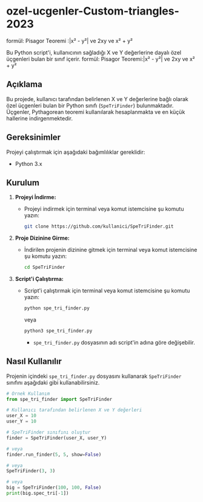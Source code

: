 # ozel-ucgenler-Custom-triangles-2023
formül: Pisagor Teoremi :|x² - y²| ve 2xy ve x² + y²

Bu Python script'i, kullanıcının sağladığı X ve Y değerlerine dayalı özel üçgenleri bulan bir sınıf içerir.
formül: Pisagor  Teoremi:|x² - y²| ve 2xy ve x² + y²

## Açıklama

Bu projede, kullanıcı tarafından belirlenen X ve Y değerlerine bağlı olarak özel üçgenleri bulan bir Python sınıfı (`SpeTriFinder`) bulunmaktadır. Üçgenler, Pythagorean teoremi kullanılarak hesaplanmakta ve en küçük hallerine indirgenmektedir.


## Gereksinimler

Projeyi çalıştırmak için aşağıdaki bağımlılıklar gereklidir:

- Python 3.x

## Kurulum

1. **Projeyi İndirme:**
   - Projeyi indirmek için terminal veya komut istemcisine şu komutu yazın:
     ```bash
     git clone https://github.com/kullanici/SpeTriFinder.git
     ```

2. **Proje Dizinine Girme:**
   - İndirilen projenin dizinine gitmek için terminal veya komut istemcisine şu komutu yazın:
     ```bash
     cd SpeTriFinder
     ```

3. **Script'i Çalıştırma:**
   - Script'i çalıştırmak için terminal veya komut istemcisine şu komutu yazın:
     ```bash
     python spe_tri_finder.py
     ```
     veya
     ```bash
     python3 spe_tri_finder.py
     ```
     - `spe_tri_finder.py` dosyasının adı script'in adına göre değişebilir.

## Nasıl Kullanılır

Projenin içindeki `spe_tri_finder.py` dosyasını kullanarak `SpeTriFinder` sınıfını aşağıdaki gibi kullanabilirsiniz.

```python
# Örnek Kullanım
from spe_tri_finder import SpeTriFinder

# Kullanıcı tarafından belirlenen X ve Y değerleri
user_X = 10
user_Y = 10

# SpeTriFinder sınıfını oluştur
finder = SpeTriFinder(user_X, user_Y)

# veya
finder.run_finder(5, 5, show=False)

# veya 
SpeTriFinder(3, 3)

# veya
big = SpeTriFinder(100, 100, False)
print(big.spec_tri[-1])
